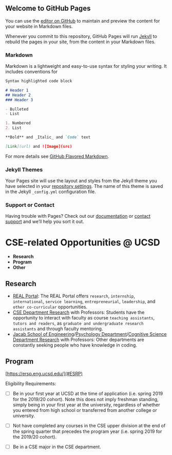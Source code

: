## Welcome to GitHub Pages

You can use the [editor on GitHub](https://github.com/yuz101/CSE110-Lab1/edit/main/README.md) to maintain and preview the content for your website in Markdown files.

Whenever you commit to this repository, GitHub Pages will run [Jekyll](https://jekyllrb.com/) to rebuild the pages in your site, from the content in your Markdown files.

### Markdown

Markdown is a lightweight and easy-to-use syntax for styling your writing. It includes conventions for

```markdown
Syntax highlighted code block

# Header 1
## Header 2
### Header 3

- Bulleted
- List

1. Numbered
2. List

**Bold** and _Italic_ and `Code` text

[Link](url) and ![Image](src)
```

For more details see [GitHub Flavored Markdown](https://guides.github.com/features/mastering-markdown/).

### Jekyll Themes

Your Pages site will use the layout and styles from the Jekyll theme you have selected in your [repository settings](https://github.com/yuz101/CSE110-Lab1/settings). The name of this theme is saved in the Jekyll `_config.yml` configuration file.

### Support or Contact

Having trouble with Pages? Check out our [documentation](https://docs.github.com/categories/github-pages-basics/) or [contact support](https://github.com/contact) and we’ll help you sort it out.

# CSE-related Opportunities @ UCSD

- **Research**
- **Program**
- **Other**

## Research
- [REAL Portal](https://real-app.ucsd.edu/opportunities): The REAL Portal offers `research`, `internship`, `international`, `service learning`, `entrepreneurial`, `leadership`, and `other co-curricular` opportunities.
- [CSE Department Research](https://cse.ucsd.edu/faculty-research) with Professors: Students have the opportunity to interact with faculty as course `teaching assistants`, `tutors and readers`, as `graduate and undergraduate research assistants` and through faculty mentoring.
- [Jacab School of Engineering](https://jacobsschool.ucsd.edu/research)/[Psychology Department](https://psychology.ucsd.edu/research-areas/index.html)/[Cognitive Science Department Research](https://cogsci.ucsd.edu/research/index.html) with Professors: Other departments are constantly seeking people who have knowledge in coding.

## Program
[https://ersp.eng.ucsd.edu/](#ESRP)

Eligibility Requirements:
- [ ] Be in your first year at UCSD at the time of application (i.e. spring 2019 for the 2019/20 cohort).  Note this does not imply freshman standing, simply being in your first year at the university, regardless of whether you entered from high school or transferred from another college or university.

- [ ] Not have completed any courses in the CSE upper division at the end of the spring quarter that precedes the program year (i.e. spring 2019 for the 2019/20 cohort).

- [ ] Be in a CSE major in the CSE department. 

